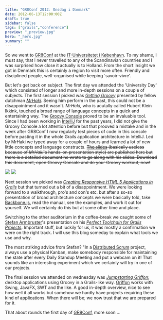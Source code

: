 ```yaml
---
title: "GR8Conf 2012: Onsdag i Danmark"
date: 2012-06-13T12:00:00Z
draft: true
sidebar: false
tags: ["grails","conference"]
preview: "_preview.jpg"
hero: "_hero.jpg"
summary: ""
---
```


So we went to [GR8Conf](http://gr8conf.eu) at the [IT-Universitetet i København](http://www.itu.dk/en/). To my shame, I must say, that I never travelled to any of the Scandinavian countries and I was surprised how close it actually is to Holland. From the short insight we got in Denmark this is certainly a region to visit more often. Friendly and disciplined people, well-organised while keeping 'savoir-vivre'.

But let's get back on subject. The first day we attended the 'University Day' which consisted of longer and more in-depth sessions on a couple of subjects. The first session I picked was [_Getting Groovy_](http://gr8conf.eu/Presentations/Getting-Groovy) presented by fellow dutchman [_MrHaki_](http://mrhaki.blogspot.nl/). Seeing him perform in the past, this could not be a disappointment and it wasn't. _MrHaki_, who is acutally called Hubert Klein Ikkink, touched a broad range of language concepts in a quick and entertaining way. The [Groovy Console](http://groovy.codehaus.org/Groovy+Console) proved to be an invaluable tool. Since I had been working in [IntelliJ](http://www.jetbrains.com/idea/) for the past years, I did not give the Groovy Console a lot attention before but that prooved a mistake and in the week after GR8Conf I now regularly test pieces of code in this console before pasting it in the whole Grails application architecture in IntelliJ. Led by MrHaki we typed away for a couple of hours and learned a lot of new little concepts and language constructs. ~~[The slides](https://docs.google.com/present/view?id=0Aad2ZbZ4fTjzZGNjbjhidHFfNTBkYjl6azhkdg) (basically useless because of _MrHaki_'s hands-on presentation style) are published here but there is a detailed document he wrote to go along with his slides. Download this document, open Groovy Console and do your Groovy workout, now!~~

![](groovy-console.png)
![](mrhaki.jpg)

Next session we picked was [_Creating Responsive HTML 5 Applications in Grails_](http://gr8conf.eu/Presentations/responsive-HTML-5-apps) but that turned out a bit of a disappointment. We were looking forward to a walkthrough, pro's and con's etc. but after a so-so presentation of broad architecture concepts we were basically told, take [Backbone.js](http://backbonejs.org/), read the manual, see the examples, and work it out for yourself. We will certainly do this but at some other time and place.

Switching to the other auditorium in the coffee-break we caught some of [Stefan Armbruster](http://gr8conf.eu/Presentations/my-perfect-grails-toolchain)'s presentation on his [_Perfect Toolchain for Grails Projects_](http://www.slideshare.net/gr8conf/my-perfect-toolchain-setup-for-grails-projects). Important stuff, but luckily for us, it was mostly a confirmation we were on the right track. I will use this blog someday to explain what tools we use and why.

The most striking advice from Stefan?
"In a [Distributed Scrum](http://www.se-radio.net/2011/12/episode-181-distributed-scrum-with-rini-van-solingen/) project, always use a physical Kanban, make somebody responsible for maintaining the state after every Daily Standup Meeting and put a webcam on it!
That sounds like an interesting experiment which we certainly will try in one of our projects.

The final session we attended on wednesday was [_Jumpstarting Griffon_](http://gr8conf.eu/Presentations/Jumpstarting-Griffon); desktop applications using Groovy in a Grails-like way. [Griffon](http://griffon.codehaus.org/) works with Swing, JavaFX, SWT and the like. A good in-depth overview, nice to see how well it all works but somehow we hardly have projects requiring these kind of applications. When there will be; we now trust that we are prepared for it.

That about rounds the first day of [GR8Conf](http://gr8conf.eu/), more soon ...
